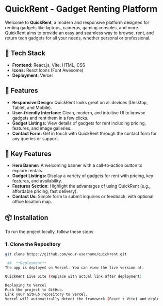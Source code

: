 # QuickRent - Gadget Renting Platform

Welcome to **QuickRent**, a modern and responsive platform designed for renting gadgets like laptops, cameras, gaming consoles, and more. QuickRent aims to provide an easy and seamless way to browse, rent, and return tech gadgets for all your needs, whether personal or professional.

## 🚀 **Tech Stack**

- **Frontend:** React.js, Vite, HTML, CSS
- **Icons:** React Icons (Font Awesome)
- **Deployment:** Vercel

## 🌟 **Features**

- **Responsive Design:** QuickRent looks great on all devices (Desktop, Tablet, and Mobile).
- **User-friendly Interface:** Clean, modern, and intuitive UI to browse gadgets and rent them in a few clicks.
- **Gadget Listings:** View details of gadgets for rent including pricing, features, and image galleries.
- **Contact Form:** Get in touch with QuickRent through the contact form for any queries or support.

## 🎯 **Key Features**

- **Hero Banner:** A welcoming banner with a call-to-action button to explore rentals.
- **Gadget Listings:** Display a variety of gadgets for rent with pricing, key features, and availability.
- **Features Section:** Highlight the advantages of using QuickRent (e.g., affordable pricing, fast delivery).
- **Contact Us:** Simple form to submit inquiries or feedback, with optional office location map.

## 📦 **Installation**

To run the project locally, follow these steps:

### 1. Clone the Repository

```bash
git clone https://github.com/your-username/quickrent.git

 ##  **Deployment**
The app is deployed on Vercel. You can view the live version at:

QuickRent Live Site (Replace with actual link after deployment)

Deploying to Vercel
Push the project to GitHub.
Link your GitHub repository to Vercel.
Vercel will automatically detect the framework (React + Vite) and deploy it.
